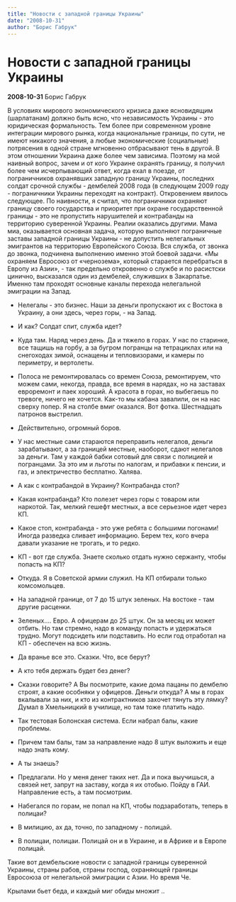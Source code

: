 ```yaml
---
title: "Новости с западной границы Украины"
date: "2008-10-31"
author: "Борис Габрук"
---
```


# Новости с западной границы Украины

**2008-10-31** Борис Габрук

В условиях мирового экономического кризиса даже ясновидящим (шарлатанам) должно быть ясно, что независимость Украины - это юридическая формальность. Тем более при современном уровне интеграции мирового рынка, когда национальные границы, по сути, не имеют никакого значения, а любые экономические (социальные) потрясения в одной стране мгновенно отбрасывают тень в другой. В этом отношении Украина даже более чем зависима. Поэтому на мой наивный вопрос, зачем  и от кого Украине охранять границу, я получил более чем исчерпывающий ответ, когда ехал в поезде, от пограничников охранявших западную границу Украины, последних солдат срочной службы - дембелей 2008 года (в следующем 2009 году - пограничники Украины переходят на контракт). Откровением явилось следующее. По наивности, я считал, что пограничники охраняют границу своего государства и приоритет при охране государственной границы - это не пропустить нарушителей и контрабанды на территорию суверенной Украины. Реалии оказались другими. Мама миа, оказывается основная задача, которую выполняют пограничные заставы западной границы Украины - не допустить нелегальных эмигрантов на территорию Европейского Союза. Вся служба, от звонка до звонка, подчинена выполнению именно этой боевой задачи. «Мы охраняем Евросоюз от «чернозема», который старается перебраться в Европу из Азии», - так предельно откровенно о службе и по расистски цинично, высказался один из дембелей, служивших в Закарпатье. Именно там проходят основные каналы перехода нелегальной эмиграции на Запад.

- Нелегалы - это бизнес. Наши за деньги пропускают их с Востока в Украину, а они здесь, через горы, - на Запад.

- И как? Солдат спит, служба идет?

- Куда там. Наряд через день. Да и тяжело в горах. У нас по старинке, все тащишь на горбу, а за бугром погранцы на тетрациклах или на снегоходах зимой, оснащены и тепловизорами, и камеры по периметру, и вертолеты.

- Полоса не ремонтировалась со времен Союза, ремонтируем, что можем сами, некогда, правда, все время в нарядах, но на заставах евроремонт и паек хороший. А красота в горах, но выбегаешь по тревоге, ничего не хочется. Как-то мы кабана завалили, он на нас сверху попер. Я на столбе вмиг оказался. Вот фотка. Шестнадцать патронов выстрелил.

- Действительно, огромный боров.

- У нас местные сами стараются переправить нелегалов, деньги зарабатывают, а за границей местные, наоборот, сдают нелегалов за деньги. Там у каждой бабки сотовый для связи с полицией и погранцами. За это им и льготы по налогам, и прибавки к пенсии, и газ, и электричество бесплатно. Халява.

- А как с контрабандой в Украину? Контрабанда стоп?

- Какая контрабанда? Кто полезет через горы с товаром или наркотой. Так, мелкий гешефт местных, а все серьезное идет через КП.

- Какое стоп, контрабанда - это уже ребята с большими погонами! Иногда разведка сливает информацию. Берем тех, кого вчера давали указание не трогать, и то редко.

- КП - вот где служба. Знаете сколько отдать нужно сержанту, чтобы попасть на КП?

- Откуда. Я в Советской армии служил. На КП отбирали только комсомольцев.

- На западной границе, от 7 до 15 штук зеленых. На востоке - там другие расценки.

- Зеленых.... Евро. А офицерам до 25 штук. Он за месяц их может отбить. Но там стремно,  надо в команду попасть и удержаться трудно. Могут подсидеть или подставить. Но если год отработал на КП - обеспечен на всю жизнь.

- Да вранье все это. Сказки. Что, все берут?

- А кто тебя держать будет без денег?

- Сказки говорите? А Вы посмотрите, какие дома пацаны по дембелю строят, а какие особняки у офицеров. Деньги откуда? А мы в горах вкалывали за них, и кто из контрактников захочет тянуть эту лямку? Думал в Хмельницкий в училище, но там тоже платить надо.

- Так тестовая Болонская система. Если набрал балы, какие проблемы.

-  Причем там балы, там за направление надо 8 штук выложить и еще надо знать кому.

- А ты знаешь?

- Предлагали. Но у меня денег таких нет. Да и пока выучишься, а связей нет, запрут на заставу, когда я их отобью. Пойду в ГАИ. Направление есть, а там посмотрим.

- Набегался по горам, не попал на КП, чтобы подзаработать, теперь в  полицаи? 

- В милицию, ах да, точно, по западному - полицай.

- В полицаи, полицаи. Полицай он и в Украине, и в Африке и в Европе полицай.

Такие вот дембельские новости с западной границы суверенной Украины, страны рабов, страны господ, охраняющей границы Евросоюза от нелегальной эмиграции с Азии. Но время Че.

Крылами бьет беда, и каждый миг обиды множит ..
